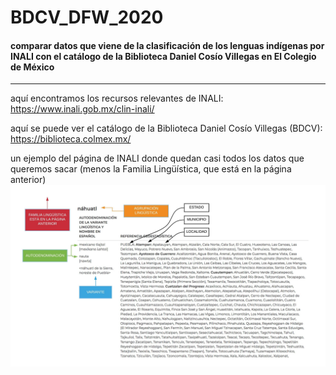 # BDCV_DFW_2020

#### **comparar datos que viene de la clasificación de los lenguas indígenas por INALI con el catálogo de la Biblioteca Daniel Cosío Villegas en El Colegio de México**
---

aquí encontramos los recursos relevantes de INALI: https://www.inali.gob.mx/clin-inali/


aquí se puede ver el catálogo de la Biblioteca Daniel Cosío Villegas (BDCV): https://biblioteca.colmex.mx/


un ejemplo del página de INALI donde quedan casi todos los datos que queremos sacar (menos la Familia Lingüística, que está en la página anterior)
![alt text](documentos/INALI_V_HTML_PAGE.jpeg "INALI example Nahuatl page")
